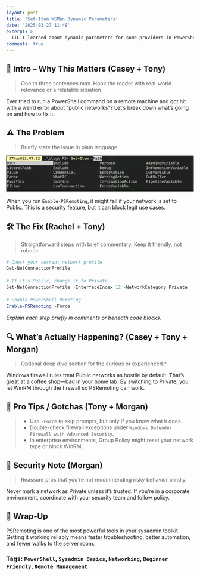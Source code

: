 ```yaml
---
layout: post
title: 'Set-Item WSMan Dynamic Parameters'
date: '2025-03-27 11:48'
excerpt: >-
  TIL I learned about dynamic parameters for some providers in PowerShell
comments: true
---
```


## 🧠 Intro – Why This Matters (Casey + Tony)

> One to three sentences max. Hook the reader with real-world relevance or a relatable situation.

Ever tried to run a PowerShell command on a remote machine and got hit with a weird error about “public networks”? Let’s break down what’s going on and how to fix it.

## ⚠️ The Problem

> Briefly state the issue in plain language.

![alt text](images/20250327_setitem.png "Set-Item WSMan Dynamic Parameters")


When you run `Enable-PSRemoting`, it might fail if your network is set to Public. This is a security feature, but it can block legit use cases.


## 🛠️ The Fix (Rachel + Tony)

> Straightforward steps with brief commentary. Keep it friendly, not robotic.

```powershell
# Check your current network profile
Get-NetConnectionProfile

# If it's Public, change it to Private
Set-NetConnectionProfile -InterfaceIndex 12 -NetworkCategory Private

# Enable PowerShell Remoting
Enable-PSRemoting -Force
```

*Explain each step briefly in comments or beneath code blocks.*

## 🔍 What’s Actually Happening? (Casey + Tony + Morgan)

> Optional deep dive section for the curious or experienced.*

Windows firewall rules treat Public networks as hostile by default. That’s great at a coffee shop—bad in your home lab. By switching to Private, you let WinRM through the firewall so PSRemoting can work.

## 🧰 Pro Tips / Gotchas (Tony + Morgan)

> - Use `-Force` to skip prompts, but only if you know what it does.  
> - Double-check firewall exceptions under `Windows Defender Firewall with Advanced Security`.  
> - In enterprise environments, Group Policy might reset your network type or block WinRM.



## 🔐 Security Note (Morgan)

> Reassure pros that you’re not recommending risky behavior blindly.

 Never mark a network as Private unless it’s trusted. If you’re in a corporate environment, coordinate with your security team and follow policy.



## 🎉 Wrap-Up

 PSRemoting is one of the most powerful tools in your sysadmin toolkit. Getting it working reliably means faster troubleshooting, better automation, and fewer walks to the server room.


### Tags: `PowerShell`, `Sysadmin Basics`, `Networking`, `Beginner Friendly`, `Remote Management`

